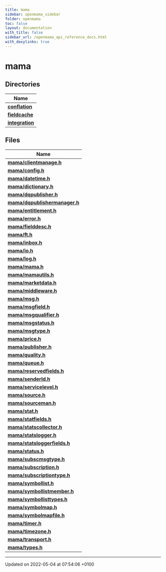 ```yaml
---
title: mama
sidebar: openmama_sidebar
folder: openmama
toc: false
layout: documentation
with_title: false
sidebar_url: /openmama_api_reference_docs.html
with_doxylinks: true
---
```


# mama



## Directories

| Name           |
| -------------- |
| **[conflation](dir_ed9df39d1b42b9dfb88adb0be1e7ddbc.html#dir-conflation)**  |
| **[fieldcache](dir_4d02a9e680c419e001e031346a5b406b.html#dir-fieldcache)**  |
| **[integration](dir_ae8533d956fd8f0360ed0b5e911088bf.html#dir-integration)**  |

## Files

| Name           |
| -------------- |
| **[mama/clientmanage.h](clientmanage_8h.html#file-clientmanage.h)**  |
| **[mama/config.h](config_8h.html#file-config.h)**  |
| **[mama/datetime.h](datetime_8h.html#file-datetime.h)**  |
| **[mama/dictionary.h](dictionary_8h.html#file-dictionary.h)**  |
| **[mama/dqpublisher.h](dqpublisher_8h.html#file-dqpublisher.h)**  |
| **[mama/dqpublishermanager.h](dqpublishermanager_8h.html#file-dqpublishermanager.h)**  |
| **[mama/entitlement.h](entitlement_8h.html#file-entitlement.h)**  |
| **[mama/error.h](error_8h.html#file-error.h)**  |
| **[mama/fielddesc.h](fielddesc_8h.html#file-fielddesc.h)**  |
| **[mama/ft.h](ft_8h.html#file-ft.h)**  |
| **[mama/inbox.h](inbox_8h.html#file-inbox.h)**  |
| **[mama/io.h](io_8h.html#file-io.h)**  |
| **[mama/log.h](log_8h.html#file-log.h)**  |
| **[mama/mama.h](mama_8h.html#file-mama.h)**  |
| **[mama/mamautils.h](mamautils_8h.html#file-mamautils.h)**  |
| **[mama/marketdata.h](marketdata_8h.html#file-marketdata.h)**  |
| **[mama/middleware.h](middleware_8h.html#file-middleware.h)**  |
| **[mama/msg.h](msg_8h.html#file-msg.h)**  |
| **[mama/msgfield.h](msgfield_8h.html#file-msgfield.h)**  |
| **[mama/msgqualifier.h](msgqualifier_8h.html#file-msgqualifier.h)**  |
| **[mama/msgstatus.h](msgstatus_8h.html#file-msgstatus.h)**  |
| **[mama/msgtype.h](msgtype_8h.html#file-msgtype.h)**  |
| **[mama/price.h](price_8h.html#file-price.h)**  |
| **[mama/publisher.h](publisher_8h.html#file-publisher.h)**  |
| **[mama/quality.h](quality_8h.html#file-quality.h)**  |
| **[mama/queue.h](queue_8h.html#file-queue.h)**  |
| **[mama/reservedfields.h](reservedfields_8h.html#file-reservedfields.h)**  |
| **[mama/senderId.h](senderId_8h.html#file-senderid.h)**  |
| **[mama/servicelevel.h](servicelevel_8h.html#file-servicelevel.h)**  |
| **[mama/source.h](source_8h.html#file-source.h)**  |
| **[mama/sourceman.h](sourceman_8h.html#file-sourceman.h)**  |
| **[mama/stat.h](stat_8h.html#file-stat.h)**  |
| **[mama/statfields.h](statfields_8h.html#file-statfields.h)**  |
| **[mama/statscollector.h](statscollector_8h.html#file-statscollector.h)**  |
| **[mama/statslogger.h](statslogger_8h.html#file-statslogger.h)**  |
| **[mama/statsloggerfields.h](statsloggerfields_8h.html#file-statsloggerfields.h)**  |
| **[mama/status.h](status_8h.html#file-status.h)**  |
| **[mama/subscmsgtype.h](subscmsgtype_8h.html#file-subscmsgtype.h)**  |
| **[mama/subscription.h](subscription_8h.html#file-subscription.h)**  |
| **[mama/subscriptiontype.h](subscriptiontype_8h.html#file-subscriptiontype.h)**  |
| **[mama/symbollist.h](symbollist_8h.html#file-symbollist.h)**  |
| **[mama/symbollistmember.h](symbollistmember_8h.html#file-symbollistmember.h)**  |
| **[mama/symbollisttypes.h](symbollisttypes_8h.html#file-symbollisttypes.h)**  |
| **[mama/symbolmap.h](symbolmap_8h.html#file-symbolmap.h)**  |
| **[mama/symbolmapfile.h](symbolmapfile_8h.html#file-symbolmapfile.h)**  |
| **[mama/timer.h](timer_8h.html#file-timer.h)**  |
| **[mama/timezone.h](timezone_8h.html#file-timezone.h)**  |
| **[mama/transport.h](transport_8h.html#file-transport.h)**  |
| **[mama/types.h](types_8h.html#file-types.h)**  |






-------------------------------

Updated on 2022-05-04 at 07:54:06 +0100
